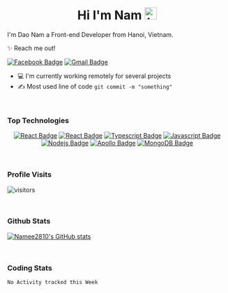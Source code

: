 <h1 align="center">Hi I'm Nam <img src="https://user-images.githubusercontent.com/1303154/88677602-1635ba80-d120-11ea-84d8-d263ba5fc3c0.gif" width="28px" alt="hi"></h1>

I'm Dao Nam a Front-end Developer from Hanoi, Vietnam.

✨ Reach me out!

[![Facebook Badge](https://img.shields.io/badge/-namee2810-14A0F9?style=flat-square&labelColor=14A0F9&logo=facebook&logoColor=white)](https://www.facebook.com/namee2810/)
[![Gmail Badge](https://img.shields.io/badge/-dvn281002-EA4335?style=flat-square&labelColor=EA4335&logo=gmail&logoColor=white)](mailto:dvn281002@gmail.com)

- 💻 I'm currently working remotely for several projects
- ✍️ Most used line of code `git commit -m "something"`

<br/>

### Top Technologies

<div align="center">

[![React Badge](https://img.shields.io/badge/-Next.JS-000?style=for-the-badge&labelColor=000&logo=next.js&logoColor=fff)](#)
[![React Badge](https://img.shields.io/badge/-React-61DBFB?style=for-the-badge&labelColor=000&logo=react&logoColor=61DBFB)](#)
[![Typescript Badge](https://img.shields.io/badge/-Typescript-3178C6?style=for-the-badge&labelColor=000&logo=typescript&logoColor=3178C6)](#) 
[![Javascript Badge](https://img.shields.io/badge/-Javascript-F7DF1E?style=for-the-badge&labelColor=000&logo=javascript&logoColor=F7DF1E)](#) 
[![Nodejs Badge](https://img.shields.io/badge/-Node.JS-339933?style=for-the-badge&labelColor=000&logo=node.js&logoColor=339933)](#) 
[![Apollo Badge](https://img.shields.io/badge/-Apollo--GraphQL-311C87?style=for-the-badge&labelColor=000&logo=apollographql&logoColor=311C87)](#)
[![MongoDB Badge](https://img.shields.io/badge/-MongoDB-47A248?style=for-the-badge&labelColor=000&logo=mongodb&logoColor=47A248)](#) 

</div>

<br />

### Profile Visits 

![visitors](https://visitor-badge.glitch.me/badge?page_id=Namee2810.Namee2810)

<br />

### Github Stats

[![Namee2810's GitHub stats](https://github-readme-stats.vercel.app/api?username=Namee2810&show_icons=true&theme=vue-dark)](https://github.com/anuraghazra/github-readme-stats)

<br />

### Coding Stats

<!--START_SECTION:waka-->
```text
No Activity tracked this Week
```
<!--END_SECTION:waka-->